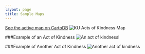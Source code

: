 ```yaml
---
layout: page
title: Sample Maps
---
```


[See the active map on CartoDB](http://bit.ly/1kOZOCJ)
![KU Acts of Kindness Map](KUActsOfKindnessMap.jpg)

###Example of an Act of Kindness
![An act of kindness!](Map3.jpg)

###Example of Another Act of Kindness
![Another act of kindness](Map7.jpg)
